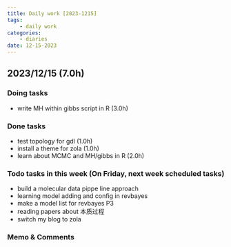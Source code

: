 ```yaml
---
title: Daily work [2023-1215]
tags:
	- daily work
categories:
	- diaries
date: 12-15-2023
---
```

## 2023/12/15 (7.0h)
### Doing tasks
- write MH within gibbs script in R (3.0h)

### Done tasks
- test topology for gdl (1.0h)
- install a theme for zola  (1.0h)
- learn about MCMC and MH/gibbs in R (2.0h)

### Todo tasks in this week (On Friday, next week scheduled tasks)
- build a molecular data pippe line approach
- learning model adding and config in revbayes
- make a model list for revbayes P3
- reading papers about 本质过程
- switch my blog to zola

### Memo & Comments


